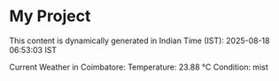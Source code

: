 # My Project

This content is dynamically generated in Indian Time (IST): 2025-08-18 06:53:03 IST


Current Weather in Coimbatore:
Temperature: 23.88 °C
Condition: mist
